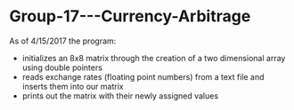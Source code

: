 # Group-17---Currency-Arbitrage
As of 4/15/2017 the program: 
  - initializes an 8x8 matrix through the creation of a two dimensional array using double pointers
  - reads exchange rates (floating point numbers) from a text file and inserts them into our matrix
  - prints out the matrix with their newly assigned values
